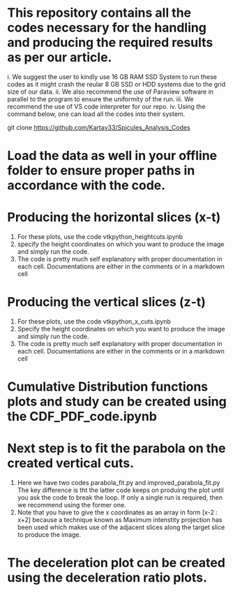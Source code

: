 # This repository contains all the codes necessary for the handling and producing the required results as per our article.
i. We suggest the user to kindly use 16 GB RAM SSD System to run these codes as it might crash the reular 8 GB SSD or HDD systems due to the grid size of our data.
ii. We also recommend the use of Paraview software in parallel to the program to ensure the uniformity of the run.
iii. We recommend the use of VS code interpreter for our repo. 
iv. Using the command below, one can load all the codes into their system.

git clone https://github.com/Kartav33/Spicules_Analysis_Codes

# Load the data as well in your offline folder to ensure proper paths in accordance with the code.

# Producing the horizontal slices (x-t)
1. For these plots, use the code vtkpython_heightcuts.ipynb 
2. specify the height coordinates on which you want to produce the image and simply run the code.
3.  The code is pretty much self explanatory with proper documentation in each cell. Documentations are either in the comments or in a markdown cell

# Producing the vertical slices (z-t)
1. For these plots, use the code vtkpython_x_cuts.ipynb 
2. Specify the height coordinates on which you want to produce the image and simply run the code.
3. The code is pretty much self explanatory with proper documentation in each cell. Documentations are either in the comments or in a markdown cell

# Cumulative Distribution functions plots and study can be created using the CDF_PDF_code.ipynb

# Next step is to fit the parabola on the created vertical cuts.
1. Here we have two codes parabola_fit.py and improved_parabola_fit.py The key difference is tht the latter code keeps on produing the plot until you ask the code to break the loop. If only a single run is required, then we recommend using the former one.
2. Note that you have to give the x coordinates as an array in form [x-2 : x+2] because a technique known as Maximum intenstity projection has been used which makes use of the adjacent slices along the target slice to produce the image.

# The deceleration plot can be created using the deceleration ratio plots.
